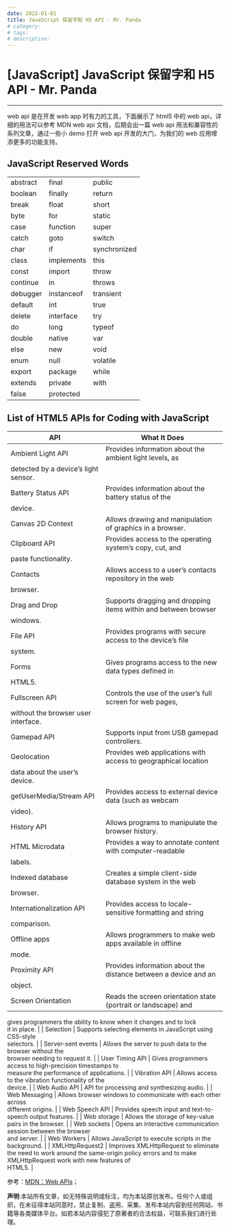 ```yaml
---
date: 2022-01-01
title: JavaScript 保留字和 H5 API - Mr. Panda
# category: 
# tags: 
# description:
---
```


# [JavaScript] JavaScript 保留字和 H5 API - Mr. Panda

---
web api 是在开发 web app 时有力的工具，下面展示了 html5 中的 web api，详细的用法可以参考 MDN web api 文档，后期会出一篇 web api 用法和兼容性的系列文章，通过一些小 demo 打开 web api 开发的大门，为我们的 web 应用增添更多的功能支持。

## JavaScript Reserved Words

<table><tbody><tr><td>abstract</td><td>final</td><td>public</td></tr><tr><td>boolean</td><td>finally</td><td>return</td></tr><tr><td>break</td><td>float</td><td>short</td></tr><tr><td>byte</td><td>for</td><td>static</td></tr><tr><td>case</td><td>function</td><td>super</td></tr><tr><td>catch</td><td>goto</td><td>switch</td></tr><tr><td>char</td><td>if</td><td>synchronized</td></tr><tr><td>class</td><td>implements</td><td>this</td></tr><tr><td>const</td><td>import</td><td>throw</td></tr><tr><td>continue</td><td>in</td><td>throws</td></tr><tr><td>debugger</td><td>instanceof</td><td>transient</td></tr><tr><td>default</td><td>int</td><td>true</td></tr><tr><td>delete</td><td>interface</td><td>try</td></tr><tr><td>do</td><td>long</td><td>typeof</td></tr><tr><td>double</td><td>native</td><td>var</td></tr><tr><td>else</td><td>new</td><td>void</td></tr><tr><td>enum</td><td>null</td><td>volatile</td></tr><tr><td>export</td><td>package</td><td>while</td></tr><tr><td>extends</td><td>private</td><td>with</td></tr><tr><td>false</td><td>protected</td><td></td></tr></tbody></table>

## List of HTML5 APIs for Coding with JavaScript  

| API                                  | What It Does                                                    |
| ------------------------------------ | --------------------------------------------------------------- |
| Ambient Light API                    | Provides information about the ambient light levels, as         |
| detected by a device’s light sensor. |
| Battery Status API                   | Provides information about the battery status of the            |
| device.                              |
| Canvas 2D Context                    | Allows drawing and manipulation of graphics in a browser.       |
| Clipboard API                        | Provides access to the operating system’s copy, cut, and        |
| paste functionality.                 |
| Contacts                             | Allows access to a user’s contacts repository in the web        |
| browser.                             |
| Drag and Drop                        | Supports dragging and dropping items within and between browser |
| windows.                             |
| File API                             | Provides programs with secure access to the device’s file       |
| system.                              |
| Forms                                | Gives programs access to the new data types defined in          |
| HTML5.                               |
| Fullscreen API                       | Controls the use of the user’s full screen for web pages,       |
| without the browser user interface.  |
| Gamepad API                          | Supports input from USB gamepad controllers.                    |
| Geolocation                          | Provides web applications with access to geographical location  |
| data about the user’s device.        |
| getUserMedia/Stream API              | Provides access to external device data (such as webcam         |
| video).                              |
| History API                          | Allows programs to manipulate the browser history.              |
| HTML Microdata                       | Provides a way to annotate content with computer-readable       |
| labels.                              |
| Indexed database                     | Creates a simple client-side database system in the web         |
| browser.                             |
| Internationalization API             | Provides access to locale-sensitive formatting and string       |
| comparison.                          |
| Offline apps                         | Allows programmers to make web apps available in offline        |
| mode.                                |
| Proximity API                        | Provides information about the distance between a device and an |
| object.                              |
| Screen Orientation                   | Reads the screen orientation state (portrait or landscape) and  |
gives programmers the ability to know when it changes and to lock  
it in place. |
| Selection | Supports selecting elements in JavaScript using CSS-style  
selectors. |
| Server-sent events | Allows the server to push data to the browser without the  
browser needing to request it. |
| User Timing API | Gives programmers access to high-precision timestamps to  
measure the performance of applications. |
| Vibration API | Allows access to the vibration functionality of the  
device. |
| Web Audio API | API for processing and synthesizing audio. |
| Web Messaging | Allows browser windows to communicate with each other across  
different origins. |
| Web Speech API | Provides speech input and text-to-speech output features. |
| Web storage | Allows the storage of key-value pairs in the browser. |
| Web sockets | Opens an interactive communication session between the browser  
and server. |
| Web Workers | Allows JavaScript to execute scripts in the background. |
| XMLHttpRequest2 | Improves XMLHttpRequest to eliminate  
the need to work around the same-origin policy errors and to make  
XMLHttpRequest work with new features of  
HTML5. |

参考：[MDN：Web APIs](https://developer.mozilla.org/en-US/docs/Web/API)；

**声明**:本站所有文章，如无特殊说明或标注，均为本站原创发布。任何个人或组织，在未征得本站同意时，禁止复制、盗用、采集、发布本站内容到任何网站、书籍等各类媒体平台。如若本站内容侵犯了原著者的合法权益，可联系我们进行处理。
